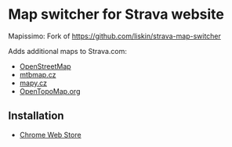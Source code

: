 # Map switcher for Strava website

Mapissimo: Fork of https://github.com/liskin/strava-map-switcher

Adds additional maps to Strava.com:

 - [OpenStreetMap](https://www.openstreetmap.org/)
 - [mtbmap.cz](http://mtbmap.cz/)
 - [mapy.cz](https://mapy.cz/)
 - [OpenTopoMap.org](https://opentopomap.org/)

## Installation

 - [Chrome Web Store](https://chrome.google.com/webstore/detail/mapissimo/pepbnlfbmhnpgaoojfoclhbkbefbnkag)
